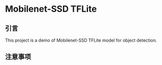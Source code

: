 # Mobilenet-SSD TFLite

## 引言

This project is a demo of Mobilenet-SSD TFLite model for object detection.

## 注意事项



